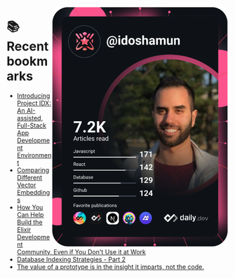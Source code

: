 <a href="https://app.daily.dev/idoshamun"><img src="https://raw.githubusercontent.com/idoshamun/idoshamun/devcard/devcard.svg" align='right' width="400" alt="Ido Shamun's Dev Card"/></a>

# 📚 Recent bookmarks
<!-- BOOKMARKS:START -->
- [Introducing Project IDX: An AI-assisted, Full-Stack App Development Environment](https://app.daily.dev/posts/ahUKprd3A?utm_source=rss&utm_medium=bookmarks&utm_campaign=28849d86070e4c099c877ab6837c61f0)
- [Comparing Different Vector Embeddings](https://app.daily.dev/posts/eKwgijLdi?utm_source=rss&utm_medium=bookmarks&utm_campaign=28849d86070e4c099c877ab6837c61f0)
- [How You Can Help Build the Elixir Development Community, Even if You Don&#39;t Use it at Work](https://app.daily.dev/posts/SJMtkXNkx?utm_source=rss&utm_medium=bookmarks&utm_campaign=28849d86070e4c099c877ab6837c61f0)
- [Database Indexing Strategies - Part 2](https://app.daily.dev/posts/D205fUubz?utm_source=rss&utm_medium=bookmarks&utm_campaign=28849d86070e4c099c877ab6837c61f0)
- [The value of a prototype is in the insight it imparts, not the code.](https://app.daily.dev/posts/ynJgB6HcZ?utm_source=rss&utm_medium=bookmarks&utm_campaign=28849d86070e4c099c877ab6837c61f0)
<!-- BOOKMARKS:END -->
